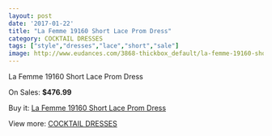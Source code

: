 ```yaml
---
layout: post
date: '2017-01-22'
title: "La Femme 19160 Short Lace Prom Dress"
category: COCKTAIL DRESSES
tags: ["style","dresses","lace","short","sale"]
image: http://www.eudances.com/3868-thickbox_default/la-femme-19160-short-lace-prom-dress.jpg
---
```

La Femme 19160 Short Lace Prom Dress

On Sales: **$476.99**
<a href="https://www.eudances.com/en/cocktail-dresses/1292-la-femme-19160-short-lace-prom-dress.html"><amp-img layout="responsive" width="600" height="600" src="//www.eudances.com/3868-thickbox_default/la-femme-19160-short-lace-prom-dress.jpg" alt="La Femme 19160 Short Lace Prom Dress 0" /></a>
<a href="https://www.eudances.com/en/cocktail-dresses/1292-la-femme-19160-short-lace-prom-dress.html"><amp-img layout="responsive" width="600" height="600" src="//www.eudances.com/3869-thickbox_default/la-femme-19160-short-lace-prom-dress.jpg" alt="La Femme 19160 Short Lace Prom Dress 1" /></a>
<a href="https://www.eudances.com/en/cocktail-dresses/1292-la-femme-19160-short-lace-prom-dress.html"><amp-img layout="responsive" width="600" height="600" src="//www.eudances.com/3870-thickbox_default/la-femme-19160-short-lace-prom-dress.jpg" alt="La Femme 19160 Short Lace Prom Dress 2" /></a>
<a href="https://www.eudances.com/en/cocktail-dresses/1292-la-femme-19160-short-lace-prom-dress.html"><amp-img layout="responsive" width="600" height="600" src="//www.eudances.com/3871-thickbox_default/la-femme-19160-short-lace-prom-dress.jpg" alt="La Femme 19160 Short Lace Prom Dress 3" /></a>
<a href="https://www.eudances.com/en/cocktail-dresses/1292-la-femme-19160-short-lace-prom-dress.html"><amp-img layout="responsive" width="600" height="600" src="//www.eudances.com/3872-thickbox_default/la-femme-19160-short-lace-prom-dress.jpg" alt="La Femme 19160 Short Lace Prom Dress 4" /></a>

Buy it: [La Femme 19160 Short Lace Prom Dress](https://www.eudances.com/en/cocktail-dresses/1292-la-femme-19160-short-lace-prom-dress.html "La Femme 19160 Short Lace Prom Dress")

View more: [COCKTAIL DRESSES](https://www.eudances.com/en/14-cocktail-dresses "COCKTAIL DRESSES")